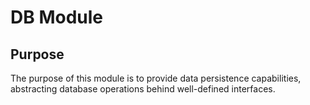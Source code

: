 # DB Module

## Purpose
The purpose of this module is to provide data persistence capabilities, abstracting database operations behind well-defined interfaces.

